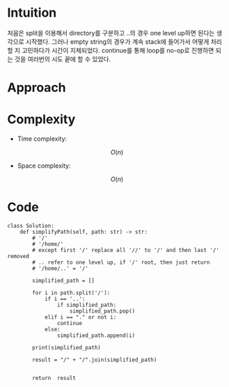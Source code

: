 # Intuition
<!-- Describe your first thoughts on how to solve this problem. -->
처음은 split을 이용해서 directory를 구분하고 ..의 경우 one level up하면 된다는 생각으로 시작했다.
그러나 empty string의 경우가 계속 stack에 들어가서 어떻게 처리할 지 고민하다가 시간이 지체되었다. 
continue를 통해 loop를 no-op로 진행하면 되는 것을 여러번의 시도 끝에 할 수 있었다. 


# Approach
<!-- Describe your approach to solving the problem. -->

# Complexity
- Time complexity:
<!-- Add your time complexity here, e.g. $$O(n)$$ -->
$$O(n)$$

- Space complexity:
<!-- Add your space complexity here, e.g. $$O(n)$$ -->
$$O(n)$$

# Code
```
class Solution:
    def simplifyPath(self, path: str) -> str:
        # '/'
        # '/home/'
        # except first '/' replace all '//' to '/' and then last '/' removed
        # .. refer to one level up, if '/' root, then just return 
        # '/home/..' = '/'
        
        simplified_path = []
        
        for i in path.split('/'):
            if i == '..':
                if simplified_path:
                    simplified_path.pop()
            elif i == "." or not i:
                continue
            else:
                simplified_path.append(i)
                
        print(simplified_path)
                
        result = "/" + "/".join(simplified_path)
            
        
        return  result
        
        
        
```